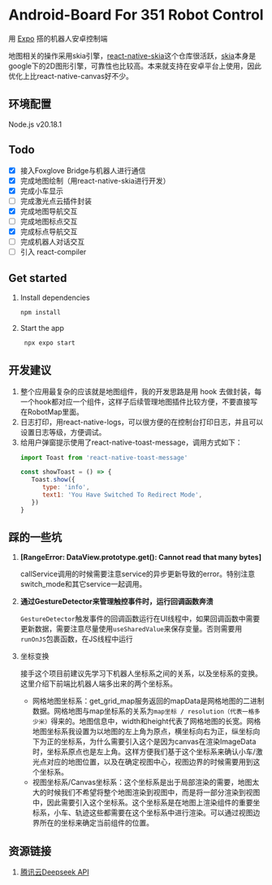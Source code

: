 # Android-Board For 351 Robot Control

用 [Expo](https://expo.dev) 搭的机器人安卓控制端

地图相关的操作采用skia引擎，[react-native-skia](https://github.com/shopify/react-native-skia)这个仓库很活跃，[skia](https://skia.org/)本身是google下的2D图形引擎，可靠性也比较高。本来就支持在安卓平台上使用，因此优化上比react-native-canvas好不少。

## 环境配置
Node.js v20.18.1

## Todo

- [x] 接入Foxglove Bridge与机器人进行通信
- [x] 完成地图绘制（用react-native-skia进行开发）
- [x] 完成小车显示
- [ ] 完成激光点云插件封装
- [x] 完成地图导航交互
- [ ] 完成地图标点交互
- [x] 完成标点导航交互
- [ ] 完成机器人对话交互
- [ ] 引入 react-compiler

## Get started

1. Install dependencies

   ```bash
   npm install
   ```

2. Start the app

   ```bash
    npx expo start
   ```

## 开发建议

1. 整个应用最复杂的应该就是地图组件，我的开发思路是用 hook 去做封装，每一个hook都对应一个组件，这样子后续管理地图插件比较方便，不要直接写在RobotMap里面。
2. 日志打印，用react-native-logs，可以很方便的在控制台打印日志，并且可以设置日志等级，方便调试。
3. 给用户弹窗提示使用了react-native-toast-message，调用方式如下：
   ```js
   import Toast from 'react-native-toast-message'

   const showToast = () => {
      Toast.show({
         type: 'info',
         text1: 'You Have Switched To Redirect Mode',
      })
   }
   ```

## 踩的一些坑

1. **[RangeError: DataView.prototype.get<Type>(): Cannot read that many bytes]**

   callService调用的时候需要注意service的异步更新导致的error。特别注意switch_mode和其它service一起调用。

2. **通过GestureDetector来管理触控事件时，运行回调函数奔溃**

   `GestureDetector`触发事件的回调函数运行在UI线程中，如果回调函数中需要更新数据，需要注意尽量使用`useSharedValue`来保存变量。否则需要用`runOnJS`包裹函数，在JS线程中运行

3. 坐标变换

   接手这个项目前建议先学习下机器人坐标系之间的关系，以及坐标系的变换。这里介绍下前端比机器人端多出来的两个坐标系。

   - 网格地图坐标系：get_grid_map服务返回的mapData是网格地图的二进制数据。网格地图与map坐标系的关系为`map坐标 / resolution（代表一格多少米）`得来的。地图信息中，width和height代表了网格地图的长宽。网格地图坐标系我设置为以地图的左上角为原点，横坐标向右为正，纵坐标向下为正的坐标系，为什么需要引入这个是因为canvas在渲染ImageData时，坐标系原点也是左上角。这样方便我们基于这个坐标系来确认小车/激光点对应的地图位置，以及在确定视图中心，视图边界的时候需要用到这个坐标系。
   - 视图坐标系/Canvas坐标系：这个坐标系是出于局部渲染的需要，地图太大的时候我们不希望将整个地图渲染到视图中，而是将一部分渲染到视图中，因此需要引入这个坐标系。这个坐标系是在地图上渲染组件的重要坐标系，小车、轨迹这些都需要在这个坐标系中进行渲染。可以通过视图边界所在的坐标来确定当前组件的位置。

## 资源链接

1. [腾讯云Deepseek API](https://cloud.tencent.com/document/product/1772/115963)
